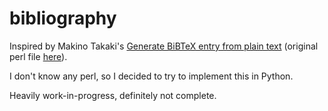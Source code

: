 # bibliography

Inspired by Makino Takaki's [Generate BiBTeX entry from plain text](http://www.snowelm.com/~t/doc/tips/makebib.en.html) (original perl file [here](http://www.snowelm.com/~t/doc/tips/makebib.perl)).

I don't know any perl, so I decided to try to implement this in Python.

Heavily work-in-progress, definitely not complete.
